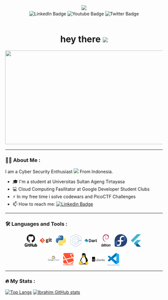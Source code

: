 <div id="header" align="center">
  <img src="https://media.giphy.com/media/WSBeyxvC1jH496xQGA/giphy.gif" width="300">
  <div id="badges">
  <img src="https://img.shields.io/badge/LinkedIn-blue?style=for-the-badge&logo=linkedin&logoColor=white" alt="LinkedIn Badge"/>
  <img src="https://img.shields.io/badge/YouTube-red?style=for-the-badge&logo=youtube&logoColor=white" alt="Youtube Badge"/>
  <img src="https://img.shields.io/badge/Twitter-blue?style=for-the-badge&logo=twitter&logoColor=white" alt="Twitter Badge"/>
</div>
<img src="https://komarev.com/ghpvc/?username=ibrahimfe&style=flat-square&color=blue" alt=""/>
<h1>
  hey there
  <img src="https://media.giphy.com/media/hvRJCLFzcasrR4ia7z/giphy.gif" width="30px"/>
</h1>
</div>
<div align="center">
  <img src="https://media.giphy.com/media/dWesBcTLavkZuG35MI/giphy.gif" width="600" height="300"/>
</div>

---

### :man_technologist: About Me :

I am a Cyber Security Enthusiast <img src="https://media.giphy.com/media/WUlplcMpOCEmTGBtBW/giphy.gif" width="30"> From Indonesia.

- :mortar_board: I'm a student at Universitas Sultan Ageng Tirtayasa
- :computer: Cloud Computing Fasilitator at Google Developer Student Clubs
- :zap: In my free time i solve codewars and PicoCTF Challenges
- :mailbox: How to reach me: [![Linkedin Badge](https://img.shields.io/badge/-ibrahim-blue?style=flat&logo=Linkedin&logoColor=white)](https://www.linkedin.com/in/ibra-him-)

---

### :hammer_and_wrench: Languages and Tools :

<div align='center'>
  <img src="https://github.com/devicons/devicon/blob/master/icons/github/github-original-wordmark.svg" alt="Github" height="40">&nbsp;
  <img src="https://github.com/devicons/devicon/blob/master/icons/git/git-original-wordmark.svg" alt="Git" height="40">&nbsp;
  <img src="https://github.com/devicons/devicon/blob/master/icons/python/python-original.svg" alt="Python" height="40">&nbsp;
  <img src="https://github.com/devicons/devicon/blob/master/icons/cplusplus/cplusplus-line.svg" alt="C++" height="40">&nbsp;
  <img src="https://github.com/devicons/devicon/blob/master/icons/dart/dart-original-wordmark.svg" alt="Dart" height="40">&nbsp;
  <img src="https://github.com/devicons/devicon/blob/master/icons/debian/debian-original-wordmark.svg" alt="Debian" height="40">&nbsp;
  <img src="https://github.com/devicons/devicon/blob/master/icons/fedora/fedora-original.svg" alt="Fedora" height="40">&nbsp;
  <img src="https://github.com/devicons/devicon/blob/master/icons/flutter/flutter-original.svg" alt="Flutter" height="40">&nbsp;

</div>
<br>
<div align='center'>
  <img src="https://github.com/devicons/devicon/blob/master/icons/googlecloud/googlecloud-original-wordmark.svg" alt="Google Cloud" height="40">&nbsp;
  <img src="https://github.com/devicons/devicon/blob/master/icons/laravel/laravel-plain-wordmark.svg" alt="Laravel" height="40">&nbsp;
  <img src="https://github.com/devicons/devicon/blob/master/icons/linux/linux-original.svg" alt="Linux" height="40">&nbsp;
  <img src="https://github.com/devicons/devicon/blob/master/icons/ubuntu/ubuntu-plain-wordmark.svg" alt="Ubuntu" height="40">&nbsp;
  <img src="https://github.com/devicons/devicon/blob/master/icons/vscode/vscode-original-wordmark.svg" alt="Visual Studio Code" height="40">&nbsp;
</div>

---

### :fire: My Stats :
<!--[![GitHub Streak](https://streak-stats.demolab.com/?user=ibrahimfe)](https://git.io/streak-stats) -->
[![Top Langs](https://github-readme-stats.vercel.app/api/top-langs/?username=ibrahimfe&layout=compact&theme=vision-friendly-dark)](https://github.com/anuraghazra/github-readme-stats)
[![Ibrahim GitHub stats](https://github-readme-stats.vercel.app/api?username=ibrahimfe&show_icons=true&theme=vision-friendly-dark)](https://github.com/ibrahimfe/github-readme-stats) <br> <br>

<!--
**ibrahimfe/ibrahimfe** is a ✨ _special_ ✨ repository because its `README.md` (this file) appears on your GitHub profile.

Here are some ideas to get you started:

- 🔭 I’m currently working on ...
- 🌱 I’m currently learning ...
- 👯 I’m looking to collaborate on ...
- 🤔 I’m looking for help with ...
- 💬 Ask me about ...
- 📫 How to reach me: ...
- 😄 Pronouns: ...
- ⚡ Fun fact: ...
-->

